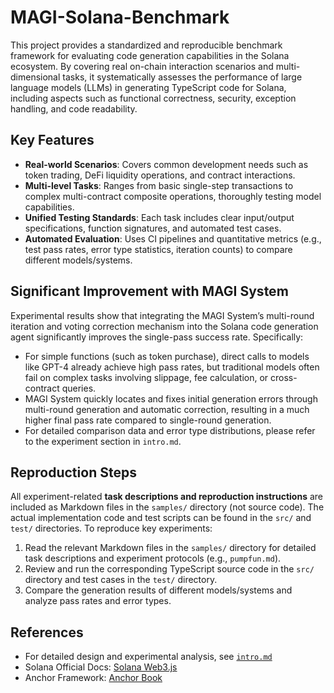 # MAGI-Solana-Benchmark

This project provides a standardized and reproducible benchmark framework for evaluating code generation capabilities in the Solana ecosystem. By covering real on-chain interaction scenarios and multi-dimensional tasks, it systematically assesses the performance of large language models (LLMs) in generating TypeScript code for Solana, including aspects such as functional correctness, security, exception handling, and code readability.

## Key Features

- **Real-world Scenarios**: Covers common development needs such as token trading, DeFi liquidity operations, and contract interactions.
- **Multi-level Tasks**: Ranges from basic single-step transactions to complex multi-contract composite operations, thoroughly testing model capabilities.
- **Unified Testing Standards**: Each task includes clear input/output specifications, function signatures, and automated test cases.
- **Automated Evaluation**: Uses CI pipelines and quantitative metrics (e.g., test pass rates, error type statistics, iteration counts) to compare different models/systems.

## Significant Improvement with MAGI System

Experimental results show that integrating the MAGI System’s multi-round iteration and voting correction mechanism into the Solana code generation agent significantly improves the single-pass success rate. Specifically:

- For simple functions (such as token purchase), direct calls to models like GPT-4 already achieve high pass rates, but traditional models often fail on complex tasks involving slippage, fee calculation, or cross-contract queries.
- MAGI System quickly locates and fixes initial generation errors through multi-round generation and automatic correction, resulting in a much higher final pass rate compared to single-round generation.
- For detailed comparison data and error type distributions, please refer to the experiment section in `intro.md`.

## Reproduction Steps

All experiment-related **task descriptions and reproduction instructions** are included as Markdown files in the `samples/` directory (not source code). The actual implementation code and test scripts can be found in the `src/` and `test/` directories. To reproduce key experiments:

1. Read the relevant Markdown files in the `samples/` directory for detailed task descriptions and experiment protocols (e.g., `pumpfun.md`).
2. Review and run the corresponding TypeScript source code in the `src/` directory and test cases in the `test/` directory.
3. Compare the generation results of different models/systems and analyze pass rates and error types.

## References

- For detailed design and experimental analysis, see [`intro.md`](./intro.md)
- Solana Official Docs: [Solana Web3.js](https://github.com/solana-labs/solana-web3.js)
- Anchor Framework: [Anchor Book](https://www.anchor-lang.com/docs)
